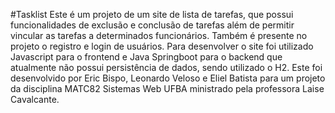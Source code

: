 #Tasklist
Este é um projeto de um site de lista de tarefas, que possui funcionalidades de exclusão e conclusão de tarefas além de permitir vincular as tarefas a determinados funcionários. Também é presente no projeto o registro e login de usuários. Para desenvolver o site foi utilizado Javascript para o frontend e Java Springboot para o backend que atualmente não possui persistência de dados, sendo utilizado o H2. Este foi desenvolvido por Eric Bispo, Leonardo Veloso e Eliel Batista para um projeto da disciplina MATC82 Sistemas Web UFBA ministrado pela professora Laise Cavalcante.